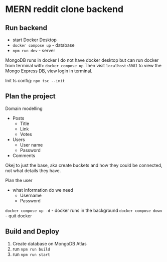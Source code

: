 # MERN reddit clone backend

## Run backend

- start Docker Desktop
- `docker compose up` - database
- `npm run dev` - server

MongoDB runs in docker
I do not have docker desktop but can run docker from terminal with: `docker compose up`
Then visit `localhost:8081` to view the Mongo Express DB, view login in terminal. 


Init ts config: `npx tsc --init`

## Plan the project

Domain modelling
- Posts
  - Title
  - Link
  - Votes
- Users
  - User name
  - Password
- Comments

Okej to just the base, aka create buckets and how they could be connected, not what details they have. 

Plan the user
- what information do we need
  - Username
  - Password 

`docker compose up -d` - docker runs in the background
`docker compose down` - quit docker

## Build and Deploy

1. Create database on MongoDB Atlas
2. run `npm run build`
3. run `npm run start`
